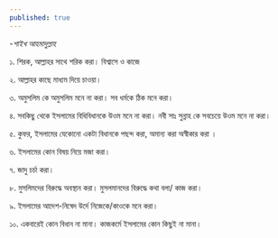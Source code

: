 ```yaml
---
published: true
---
```



-_শাইখ আহমাদুল্লাহ_



১.  শিরক, আল্লাহর সাথে শরিক  করা। বিশ্বাসে ও কাজে 

২. আল্লাহর কাছে মাধ্যম দিয়ে চাওয়া। 

৩. অমুসলিম কে অমুসলিম মনে না করা। সব ধর্মকে ঠিক মনে করা।

৪. সবকিছু থেকে  ইসলামের বিধিবিধানকে উওম মনে না করা। নবী সাঃ সুন্নাহ কে সবচেয়ে উওম মনে না করা।

৫.  কুফর, ইসলামের যেকোনো একটা বিধানকে পছন্দ  করা, অমান্য করা অস্বীকার করা । 

৬. ইসলামের কোন বিষয় নিয়ে মজা করা।

৭. জাদু চর্চা করা।

৮. মুসলিমদের বিরুদ্ধে  অবস্থান করা। মুসলমানদের বিরুদ্ধে কথা বলা/ কাজ করা।

৯. ইসলামের আদেশ-নিষেদ উর্দে নিজেকে/কাওকে  মনে করা। 

১০. একবারেই কোন বিধান না মানা। কাজকর্মে ইসলামের কোন কিছুই না মানা।
